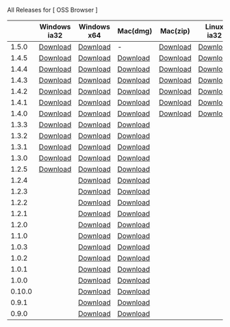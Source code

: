 All Releases for [ OSS Browser ]

  ||Windows ia32|Windows x64| Mac(dmg) | Mac(zip) |Linux ia32|Linux x64|Release note|
  |-----|-----|-----|-----|----|--------|--------|---|
|1.5.0|[Download](https://luogc.oss-cn-hangzhou.qiniu.com/oss-browser-publish/1.5.0/oss-browser-win32-ia32.zip) |[Download](https://luogc.oss-cn-hangzhou.qiniu.com/oss-browser-publish/1.5.0/oss-browser-win32-x64.zip) | - | [Download](https://luogc.oss-cn-hangzhou.qiniu.com/oss-browser-publish/1.5.0/oss-browser-darwin-x64.zip) | [Download](https://luogc.oss-cn-hangzhou.qiniu.com/oss-browser-publish/1.5.0/oss-browser-linux-ia32.zip) | [Download](https://luogc.oss-cn-hangzhou.qiniu.com/oss-browser-publish/1.5.0/oss-browser-linux-x64.zip)|[1.5.0.md](release-notes/1.5.0.md)|
|1.4.5|[Download](https://luogc.oss-cn-hangzhou.qiniu.com/oss-browser-publish/1.4.5/oss-browser-win32-ia32.zip) |[Download](https://luogc.oss-cn-hangzhou.qiniu.com/oss-browser-publish/1.4.5/oss-browser-win32-x64.zip) | [Download](https://luogc.oss-cn-hangzhou.qiniu.com/oss-browser-publish/1.4.5/oss-browser.dmg) | [Download](https://luogc.oss-cn-hangzhou.qiniu.com/oss-browser-publish/1.4.5/oss-browser-darwin-x64.zip) | [Download](https://luogc.oss-cn-hangzhou.qiniu.com/oss-browser-publish/1.4.5/oss-browser-linux-ia32.zip) | [Download](https://luogc.oss-cn-hangzhou.qiniu.com/oss-browser-publish/1.4.5/oss-browser-linux-x64.zip)|[1.4.5.md](release-notes/1.4.5.md)|
|1.4.4|[Download](https://luogc.oss-cn-hangzhou.qiniu.com/oss-browser-publish/1.4.4/oss-browser-win32-ia32.zip) |[Download](https://luogc.oss-cn-hangzhou.qiniu.com/oss-browser-publish/1.4.4/oss-browser-win32-x64.zip) | [Download](https://luogc.oss-cn-hangzhou.qiniu.com/oss-browser-publish/1.4.4/oss-browser.dmg) | [Download](https://luogc.oss-cn-hangzhou.qiniu.com/oss-browser-publish/1.4.4/oss-browser-darwin-x64.zip) | [Download](https://luogc.oss-cn-hangzhou.qiniu.com/oss-browser-publish/1.4.4/oss-browser-linux-ia32.zip) | [Download](https://luogc.oss-cn-hangzhou.qiniu.com/oss-browser-publish/1.4.4/oss-browser-linux-x64.zip)|[1.4.4.md](release-notes/1.4.4.md)|
|1.4.3|[Download](https://luogc.oss-cn-hangzhou.qiniu.com/oss-browser-publish/1.4.3/oss-browser-win32-ia32.zip) |[Download](https://luogc.oss-cn-hangzhou.qiniu.com/oss-browser-publish/1.4.3/oss-browser-win32-x64.zip) | [Download](https://luogc.oss-cn-hangzhou.qiniu.com/oss-browser-publish/1.4.3/oss-browser.dmg) | [Download](https://luogc.oss-cn-hangzhou.qiniu.com/oss-browser-publish/1.4.3/oss-browser-darwin-x64.zip) | [Download](https://luogc.oss-cn-hangzhou.qiniu.com/oss-browser-publish/1.4.3/oss-browser-linux-ia32.zip) | [Download](https://luogc.oss-cn-hangzhou.qiniu.com/oss-browser-publish/1.4.3/oss-browser-linux-x64.zip)|[1.4.3.md](release-notes/1.4.3.md)|
|1.4.2|[Download](https://luogc.oss-cn-hangzhou.qiniu.com/oss-browser-publish/1.4.2/oss-browser-win32-ia32.zip) |[Download](https://luogc.oss-cn-hangzhou.qiniu.com/oss-browser-publish/1.4.2/oss-browser-win32-x64.zip) | [Download](https://luogc.oss-cn-hangzhou.qiniu.com/oss-browser-publish/1.4.2/oss-browser.dmg) | [Download](https://luogc.oss-cn-hangzhou.qiniu.com/oss-browser-publish/1.4.2/oss-browser-darwin-x64.zip) | [Download](https://luogc.oss-cn-hangzhou.qiniu.com/oss-browser-publish/1.4.2/oss-browser-linux-ia32.zip) | [Download](https://luogc.oss-cn-hangzhou.qiniu.com/oss-browser-publish/1.4.2/oss-browser-linux-x64.zip)|[1.4.2.md](release-notes/1.4.2.md)|
|1.4.1|[Download](https://luogc.oss-cn-hangzhou.qiniu.com/oss-browser-publish/1.4.1/oss-browser-win32-ia32.zip) |[Download](https://luogc.oss-cn-hangzhou.qiniu.com/oss-browser-publish/1.4.1/oss-browser-win32-x64.zip) | [Download](https://luogc.oss-cn-hangzhou.qiniu.com/oss-browser-publish/1.4.1/oss-browser.dmg) | [Download](https://luogc.oss-cn-hangzhou.qiniu.com/oss-browser-publish/1.4.1/oss-browser-darwin-x64.zip) | [Download](https://luogc.oss-cn-hangzhou.qiniu.com/oss-browser-publish/1.4.1/oss-browser-linux-ia32.zip) | [Download](https://luogc.oss-cn-hangzhou.qiniu.com/oss-browser-publish/1.4.1/oss-browser-linux-x64.zip)|[1.4.1.md](release-notes/1.4.1.md)|
|1.4.0|[Download](https://luogc.oss-cn-hangzhou.qiniu.com/oss-browser-publish/1.4.0/oss-browser-win32-ia32.zip) |[Download](https://luogc.oss-cn-hangzhou.qiniu.com/oss-browser-publish/1.4.0/oss-browser-win32-x64.zip) | [Download](https://luogc.oss-cn-hangzhou.qiniu.com/oss-browser-publish/1.4.0/oss-browser.dmg) | [Download](https://luogc.oss-cn-hangzhou.qiniu.com/oss-browser-publish/1.4.0/oss-browser-darwin-x64.zip) | [Download](https://luogc.oss-cn-hangzhou.qiniu.com/oss-browser-publish/1.4.0/oss-browser-linux-ia32.zip) | [Download](https://luogc.oss-cn-hangzhou.qiniu.com/oss-browser-publish/1.4.0/oss-browser-linux-x64.zip)|[1.4.0.md](release-notes/1.4.0.md)|
|1.3.3|[Download](https://luogc.oss-cn-hangzhou.qiniu.com/oss-browser-publish/1.3.3/oss-browser-win32-ia32.zip) |[Download](https://luogc.oss-cn-hangzhou.qiniu.com/oss-browser-publish/1.3.3/oss-browser-win32-x64.zip) | [Download](https://luogc.oss-cn-hangzhou.qiniu.com/oss-browser-publish/1.3.3/oss-browser.dmg) | | | [Download](https://luogc.oss-cn-hangzhou.qiniu.com/oss-browser-publish/1.3.3/oss-browser-linux-x64.zip) |[1.3.3.md](release-notes/1.3.3.md)|
|1.3.2|[Download](https://luogc.oss-cn-hangzhou.qiniu.com/oss-browser-publish/1.3.2/oss-browser-win32-ia32.zip) |[Download](https://luogc.oss-cn-hangzhou.qiniu.com/oss-browser-publish/1.3.2/oss-browser-win32-x64.zip) | [Download](https://luogc.oss-cn-hangzhou.qiniu.com/oss-browser-publish/1.3.2/oss-browser.dmg) | | | [Download](https://luogc.oss-cn-hangzhou.qiniu.com/oss-browser-publish/1.3.2/oss-browser-linux-x64.zip) |[1.3.2.md](release-notes/1.3.2.md)|
|1.3.1|[Download](https://luogc.oss-cn-hangzhou.qiniu.com/oss-browser-publish/1.3.1/oss-browser-win32-ia32.zip) |[Download](https://luogc.oss-cn-hangzhou.qiniu.com/oss-browser-publish/1.3.1/oss-browser-win32-x64.zip) | [Download](https://luogc.oss-cn-hangzhou.qiniu.com/oss-browser-publish/1.3.1/oss-browser.dmg) | | | [Download](https://luogc.oss-cn-hangzhou.qiniu.com/oss-browser-publish/1.3.1/oss-browser-linux-x64.zip) |[1.3.1.md](release-notes/1.3.1.md)|
|1.3.0|[Download](https://luogc.oss-cn-hangzhou.qiniu.com/oss-browser-publish/1.3.0/oss-browser-win32-ia32.zip) |[Download](https://luogc.oss-cn-hangzhou.qiniu.com/oss-browser-publish/1.3.0/oss-browser-win32-x64.zip) | [Download](https://luogc.oss-cn-hangzhou.qiniu.com/oss-browser-publish/1.3.0/oss-browser.dmg) | | | [Download](https://luogc.oss-cn-hangzhou.qiniu.com/oss-browser-publish/1.3.0/oss-browser-linux-x64.zip) |[1.3.0.md](release-notes/1.3.0.md)|
|1.2.5|[Download](https://luogc.oss-cn-hangzhou.qiniu.com/oss-browser-publish/1.2.5/oss-browser-win32-ia32.zip) |[Download](https://luogc.oss-cn-hangzhou.qiniu.com/oss-browser-publish/1.2.5/oss-browser-win32-x64.zip) | [Download](https://luogc.oss-cn-hangzhou.qiniu.com/oss-browser-publish/1.2.5/oss-browser.dmg) | | | [Download](https://luogc.oss-cn-hangzhou.qiniu.com/oss-browser-publish/1.2.5/oss-browser-linux-x64.zip) |[1.2.5.md](release-notes/1.2.5.md)|
|1.2.4||[Download](https://luogc.oss-cn-hangzhou.qiniu.com/oss-browser-publish/1.2.4/oss-browser-win32-x64.zip) | [Download](https://luogc.oss-cn-hangzhou.qiniu.com/oss-browser-publish/1.2.4/oss-browser.dmg) | | | [Download](https://luogc.oss-cn-hangzhou.qiniu.com/oss-browser-publish/1.2.4/oss-browser-linux-x64.zip) |[1.2.4.md](release-notes/1.2.4.md)|
|1.2.3||[Download](https://luogc.oss-cn-hangzhou.qiniu.com/oss-browser-publish/1.2.3/oss-browser-win32-x64.zip) | [Download](https://luogc.oss-cn-hangzhou.qiniu.com/oss-browser-publish/1.2.3/oss-browser.dmg) | | | [Download](https://luogc.oss-cn-hangzhou.qiniu.com/oss-browser-publish/1.2.3/oss-browser-linux-x64.zip) |[1.2.3.md](release-notes/1.2.3.md)|
|1.2.2||[Download](https://luogc.oss-cn-hangzhou.qiniu.com/oss-browser-publish/1.2.2/oss-browser-win32-x64.zip) | [Download](https://luogc.oss-cn-hangzhou.qiniu.com/oss-browser-publish/1.2.2/oss-browser.dmg) | | | [Download](https://luogc.oss-cn-hangzhou.qiniu.com/oss-browser-publish/1.2.2/oss-browser-linux-x64.zip) |[1.2.2.md](release-notes/1.2.2.md)|
|1.2.1||[Download](https://luogc.oss-cn-hangzhou.qiniu.com/oss-browser-publish/1.2.1/oss-browser-win32-x64.zip) | [Download](https://luogc.oss-cn-hangzhou.qiniu.com/oss-browser-publish/1.2.1/oss-browser.dmg) | | | [Download](https://luogc.oss-cn-hangzhou.qiniu.com/oss-browser-publish/1.2.1/oss-browser-linux-x64.zip) |[1.2.1.md](release-notes/1.2.1.md)|
|1.2.0||[Download](https://luogc.oss-cn-hangzhou.qiniu.com/oss-browser-publish/1.2.0/oss-browser-win32-x64.zip) | [Download](https://luogc.oss-cn-hangzhou.qiniu.com/oss-browser-publish/1.2.0/oss-browser.dmg) | | | [Download](https://luogc.oss-cn-hangzhou.qiniu.com/oss-browser-publish/1.2.0/oss-browser-linux-x64.zip) |[1.2.0.md](release-notes/1.2.0.md)|
|1.1.0||[Download](https://luogc.oss-cn-hangzhou.qiniu.com/oss-browser-publish/1.1.0/oss-browser-win32-x64.zip) | [Download](https://luogc.oss-cn-hangzhou.qiniu.com/oss-browser-publish/1.1.0/oss-browser.dmg) | | | [Download](https://luogc.oss-cn-hangzhou.qiniu.com/oss-browser-publish/1.1.0/oss-browser-linux-x64.zip) |[1.1.0.md](release-notes/1.1.0.md)|
|1.0.3||[Download](https://luogc.oss-cn-hangzhou.qiniu.com/oss-browser-publish/1.0.3/oss-browser-win32-x64.zip) | [Download](https://luogc.oss-cn-hangzhou.qiniu.com/oss-browser-publish/1.0.3/oss-browser.dmg) | | | [Download](https://luogc.oss-cn-hangzhou.qiniu.com/oss-browser-publish/1.0.3/oss-browser-linux-x64.zip) |[1.0.3.md](release-notes/1.0.3.md)|
|1.0.2||[Download](https://luogc.oss-cn-hangzhou.qiniu.com/oss-browser-publish/1.0.2/oss-browser-win32-x64.zip) | [Download](https://luogc.oss-cn-hangzhou.qiniu.com/oss-browser-publish/1.0.2/oss-browser.dmg) | | | [Download](https://luogc.oss-cn-hangzhou.qiniu.com/oss-browser-publish/1.0.2/oss-browser-linux-x64.zip) |[1.0.2.md](release-notes/1.0.2.md)|
|1.0.1||[Download](https://luogc.oss-cn-hangzhou.qiniu.com/oss-browser-publish/1.0.1/oss-browser-win32-x64.zip) | [Download](https://luogc.oss-cn-hangzhou.qiniu.com/oss-browser-publish/1.0.1/oss-browser.dmg) | | | [Download](https://luogc.oss-cn-hangzhou.qiniu.com/oss-browser-publish/1.0.1/oss-browser-linux-x64.zip) |[1.0.1.md](release-notes/1.0.1.md)|
|1.0.0||[Download](https://luogc.oss-cn-hangzhou.qiniu.com/oss-browser-publish/1.0.0/oss-browser-win32-x64.zip) | [Download](https://luogc.oss-cn-hangzhou.qiniu.com/oss-browser-publish/1.0.0/oss-browser.dmg) | | | [Download](https://luogc.oss-cn-hangzhou.qiniu.com/oss-browser-publish/1.0.0/oss-browser-linux-x64.zip) |[1.0.0.md](release-notes/1.0.0.md)|
|0.10.0||[Download](https://luogc.oss-cn-hangzhou.qiniu.com/oss-browser-publish/0.10.0/oss-browser-win32-x64.zip) | [Download](https://luogc.oss-cn-hangzhou.qiniu.com/oss-browser-publish/0.10.0/oss-browser.dmg) | | | [Download](https://luogc.oss-cn-hangzhou.qiniu.com/oss-browser-publish/0.10.0/oss-browser-linux-x64.zip) |[0.10.0.md](release-notes/0.10.0.md)|
|0.9.1||[Download](https://luogc.oss-cn-hangzhou.qiniu.com/oss-browser-publish/0.9.1/oss-browser-win32-x64.zip) | [Download](https://luogc.oss-cn-hangzhou.qiniu.com/oss-browser-publish/0.9.1/oss-browser.dmg) | | | [Download](https://luogc.oss-cn-hangzhou.qiniu.com/oss-browser-publish/0.9.1/oss-browser-linux-x64.zip) |[0.9.1.md](release-notes/0.9.1.md)|
|0.9.0||[Download](https://luogc.oss-cn-hangzhou.qiniu.com/oss-browser-publish/0.9.0/oss-browser-win32-x64.zip) | [Download](https://luogc.oss-cn-hangzhou.qiniu.com/oss-browser-publish/0.9.0/oss-browser.dmg) | | | [Download](https://luogc.oss-cn-hangzhou.qiniu.com/oss-browser-publish/0.9.0/oss-browser-linux-x64.zip) |[0.9.0.md](release-notes/0.9.0.md)|